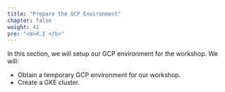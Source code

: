 ```yaml
---
title: "Prepare the GCP Environment"
chapter: false
weight: 41
pre: "<b>4.1 </b>"
---
```


In this section, we will setup our GCP environment for the workshop. We will:

- Obtain a temporary GCP environment for our workshop.
- Create a GKE cluster.
